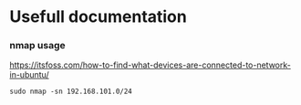 # Usefull documentation

### nmap usage
https://itsfoss.com/how-to-find-what-devices-are-connected-to-network-in-ubuntu/

```
sudo nmap -sn 192.168.101.0/24
```
